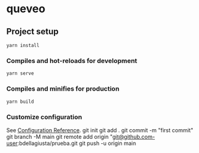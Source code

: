 # queveo

## Project setup
```
yarn install
```

### Compiles and hot-reloads for development
```
yarn serve
```

### Compiles and minifies for production
```
yarn build
```

### Customize configuration
See [Configuration Reference](https://cli.vuejs.org/config/).
git init
git add .
git commit -m "first commit"
git branch -M main
git remote add origin "git@github.com-user:bdellagiusta/prueba.git
git push -u origin main